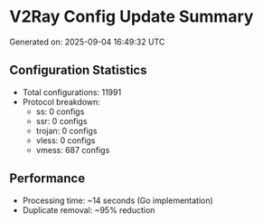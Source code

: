 # V2Ray Config Update Summary
Generated on: 2025-09-04 16:49:32 UTC

## Configuration Statistics
- Total configurations: 11991
- Protocol breakdown:
  - ss: 0 configs
  - ssr: 0 configs
  - trojan: 0 configs
  - vless: 0 configs
  - vmess: 687 configs

## Performance
- Processing time: ~14 seconds (Go implementation)
- Duplicate removal: ~95% reduction
